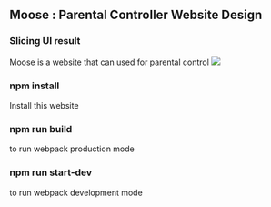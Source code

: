 ## Moose : Parental Controller Website Design
### Slicing UI result

Moose is a website that can used for parental control
<img src="https://cdn.dribbble.com/users/6347927/screenshots/16688607/media/31baaa71fb8b96a8fafeaabd3d356fb4.png?compress=1&resize=1200x900">

### npm install
Install this website

### npm run build
to run webpack production mode

### npm run start-dev
to run webpack development mode